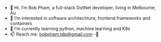 - 👋 Hi, I’m Bob Pham, a full-stack DotNet developer, living in Melbourne, Au
- 👀 I’m interested in software architechture, frontend frameworks and containers
- 🌱 I’m currently learning python, machine learning and K8s
- 📫 Reach me: bobpham.tdp@gmail.com
-:japan:
<!---
sagabob/sagabob is a ✨ special ✨ repository because its `README.md` (this file) appears on your GitHub profile.
You can click the Preview link to take a look at your changes.
--->
